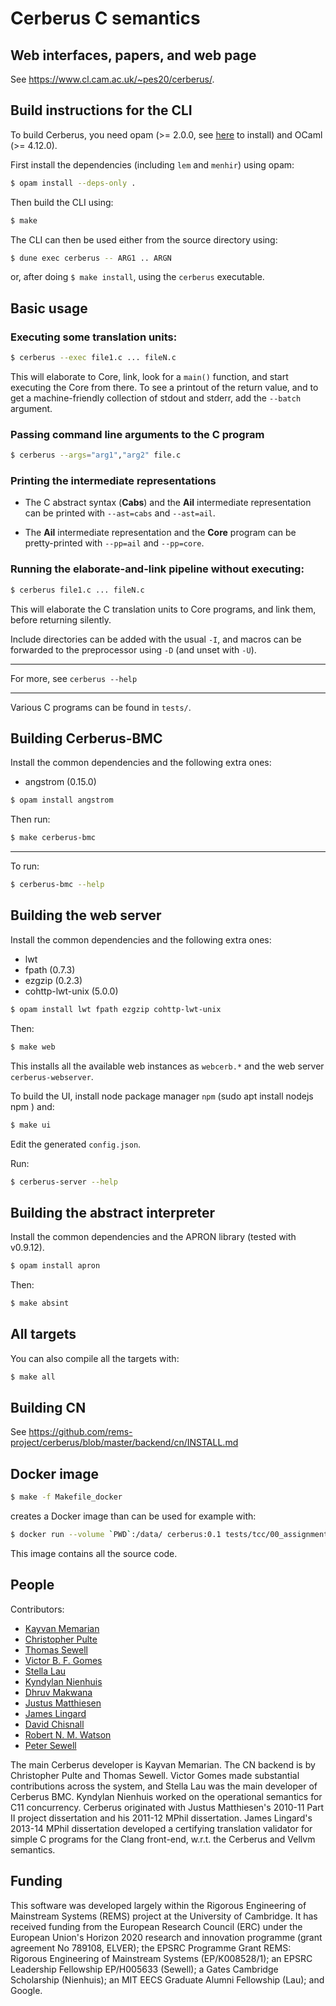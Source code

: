 Cerberus C semantics
=====


Web interfaces, papers, and web page
---

See <https://www.cl.cam.ac.uk/~pes20/cerberus/>.



Build instructions for the CLI
---

To build Cerberus, you need opam (>= 2.0.0, see [here](https://opam.ocaml.org/doc/Install.html) to install) and OCaml (>= 4.12.0).

First install the dependencies (including `lem` and `menhir`) using opam:

```bash
$ opam install --deps-only .
```

Then build the CLI using:

```bash
$ make
```

The CLI can then be used either from the source directory using:

```bash
$ dune exec cerberus -- ARG1 .. ARGN
```

or, after doing `$ make install`, using the `cerberus` executable.

Basic usage
---

### Executing some translation units:
```bash
$ cerberus --exec file1.c ... fileN.c
```
This will elaborate to Core, link, look for a ```main()``` function, and start executing the Core from there. To see a printout of the return value, and to get a machine-friendly collection of stdout and stderr,
add the ```--batch``` argument.


### Passing command line arguments to the C program
```bash
$ cerberus --args="arg1","arg2" file.c
```

### Printing the intermediate representations
* The C abstract syntax (**Cabs**) and the **Ail** intermediate representation can be printed with  ```--ast=cabs``` and ```--ast=ail```.

* The **Ail** intermediate representation and the **Core** program can be pretty-printed with ```--pp=ail``` and ```--pp=core```.

### Running the elaborate-and-link pipeline without executing:

```bash
$ cerberus file1.c ... fileN.c
```
This will elaborate the C translation units to Core programs, and link them, before returning silently.

Include directories can be added with the usual ```-I```, and macros can be forwarded to the preprocessor using ```-D``` (and unset with ```-U```).

---

For more, see `cerberus --help`

---

Various C programs can be found in ```tests/```.


Building Cerberus-BMC
---

Install the common dependencies and the following extra ones:

* angstrom  (0.15.0)

```bash
$ opam install angstrom
```

Then run:

```bash
$ make cerberus-bmc
```

---

To run:

```bash
$ cerberus-bmc --help
```

Building the web server
---

Install the common dependencies and the following extra ones:

* lwt
* fpath           (0.7.3)
* ezgzip          (0.2.3)
* cohttp-lwt-unix (5.0.0)


```bash
$ opam install lwt fpath ezgzip cohttp-lwt-unix
```

Then:

```bash
$ make web
```

This installs all the available web instances as `webcerb.*` and the web server `cerberus-webserver`.

To build the UI, install node package manager `npm` (sudo apt install nodejs npm
) and:

```bash
$ make ui
```

Edit the generated `config.json`.

Run:

```bash
$ cerberus-server --help
```

Building the abstract interpreter
---

Install the common dependencies and the APRON library (tested with v0.9.12).

```bash
$ opam install apron
```

Then:

```bash
$ make absint
```

All targets
---

You can also compile all the targets with:

```bash
$ make all
```

Building CN
---
See https://github.com/rems-project/cerberus/blob/master/backend/cn/INSTALL.md


Docker image
------------

```bash
$ make -f Makefile_docker
```
creates a Docker image than can be used for example with:
```bash
$ docker run --volume `PWD`:/data/ cerberus:0.1 tests/tcc/00_assignment.c --pp=core
```
This image contains all the source code.



People
------

Contributors:
<ul>
<li>  <a href="http://www.cl.cam.ac.uk/users/km569">Kayvan Memarian</a></li>
<li>  <a href="http://www.cl.cam.ac.uk/users/cp526">Christopher Pulte</a></li>
<li>  <a href="https://www.cst.cam.ac.uk/people/tals4">Thomas Sewell</a></li>
<li>  <a href="http://www.cl.cam.ac.uk/users/vb358">Victor B. F. Gomes</a></li>
<li>  <a href="https://www.csail.mit.edu/person/stella-lau">Stella Lau</a></li>
<li>  <a href="http://www.cl.cam.ac.uk/users/kn307">Kyndylan Nienhuis</a></li>
<li>  <a href="https://www.cst.cam.ac.uk/people/dcm41">Dhruv Makwana</a></li>
<li>  <a href="http://www.cl.cam.ac.uk/~jm614">Justus Matthiesen</a></li>
<li>  <a href="http://www.jchl.co.uk">James Lingard</a></li>
<li>  <a href="http://www.cl.cam.ac.uk/~dc552">David Chisnall</a></li>
<li>  <a href="http://www.cl.cam.ac.uk/~rnw24">Robert N. M. Watson</a></li>
<li>  <a href="http://www.cl.cam.ac.uk/~pes20">Peter Sewell</a></li>
</ul>

The main Cerberus developer is Kayvan Memarian.
The CN backend is by Christopher Pulte and Thomas Sewell.
Victor Gomes made substantial contributions across the system, and Stella Lau was the main developer of Cerberus BMC. 
Kyndylan Nienhuis worked on the operational semantics for C11
concurrency. 
Cerberus originated with Justus Matthiesen's 2010-11 Part II project
dissertation and his 2011-12 MPhil dissertation. James Lingard's
2013-14 MPhil dissertation developed a certifying translation
validator for simple C programs for the Clang front-end, w.r.t. the
Cerberus and Vellvm semantics. 



Funding
-----
This software was developed largely within the Rigorous Engineering of
Mainstream Systems (REMS) project at the University of Cambridge.  It
has received funding from the European Research Council (ERC) under
the European Union's Horizon 2020 research and innovation programme
(grant agreement No 789108, ELVER); the EPSRC Programme Grant REMS:
Rigorous Engineering of Mainstream Systems (EP/K008528/1); an EPSRC
Leadership Fellowship EP/H005633 (Sewell); a Gates Cambridge
Scholarship (Nienhuis); an MIT EECS Graduate Alumni Fellowship
(Lau); and Google. 
